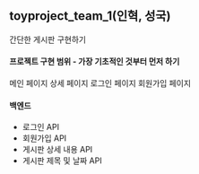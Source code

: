## toyproject_team_1(인혁, 성국)

간단한 게시판 구현하기

#### 프로젝트 구현 범위 - 가장 기초적인 것부터 먼저 하기

메인 페이지
상세 페이지
로그인 페이지 
회원가입 페이지

#### 백엔드
- 로그인 API
- 회원가입 API
- 게시판 상세 내용 API
- 게시판 제목 및 날짜 API
